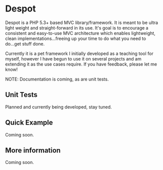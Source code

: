 Despot
===========

Despot is a PHP 5.3+ based MVC library/framework. It is meant to be ultra light weight and straight-forward in its use. It's goal is
to encourage a consistent and easy-to-use MVC architecture which enables lightweight, clean implementations...freeing up your time to
do what you need to do...get stuff done.

Currently it is a pet framework I initially developed as a teaching tool for myself, however I have begun to use it on several projects
and am extending it as the use cases require. If you have feedback, please let me know!

NOTE: Documentation is coming, as are unit tests.

Unit Tests
----------

Planned and currently being developed, stay tuned.

Quick Example
-------------

Coming soon.

More information
----------------

Coming soon.